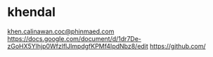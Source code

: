 # khendal
khen.calinawan.coc@phinmaed.com
https://docs.google.com/document/d/1dr7De-zGoHX5Ylhjp0WfzlflJlmpdgfKPMf4IpdNbz8/edit
https://github.com/
